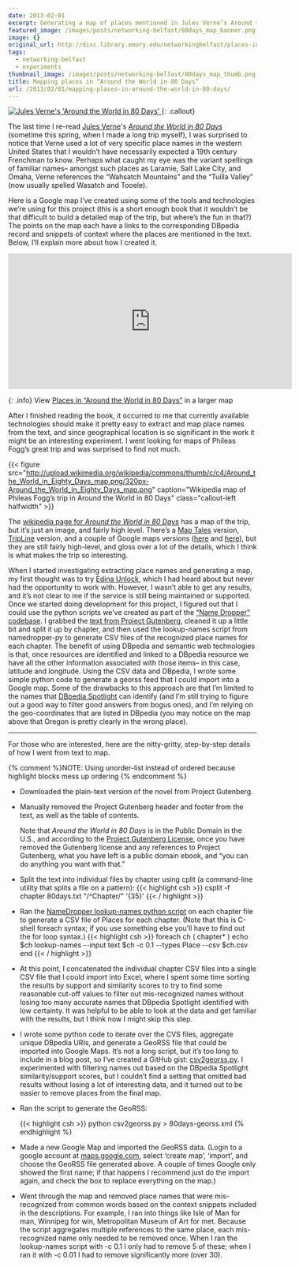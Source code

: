```yaml
---
date: 2013-02-01
excerpt: Generating a map of places mentioned in Jules Verne’s Around the World in 80 Days.
featured_image: /images/posts/networking-belfast/80days_map_banner.png
image: {}
original_url: http://disc.library.emory.edu/networkingbelfast/places-in-around-the-world-in-80-days/
tags:
  - networking-belfast
  - experiments
thumbnail_image: /images/posts/networking-belfast/80days_map_thumb.png
title: Mapping places in “Around the World in 80 Days”
url: /2013/02/01/mapping-places-in-around-the-world-in-80-days/
---
```




[ ![Jules Verne's 'Around the World in 80 Days'](http://covers.openlibrary.org/b/id/6946042-S.jpg "Cover of Jules Verne's 'Around the World in 80 Days") ](http://openlibrary.org/books/OL24938416M/Around_the_world_in_80_days "Jules Verne's 'Around the World in 80 Days'"){: .callout}

The last time I re-read
<span property="schema:about" resource="http://openlibrary.org/works/OL16036612W/" typeof="schema:Book">
    <span property="schema:author" resource="http://openlibrary.org/authors/OL113611A" typeof="schema:Person">
       <span property="schema:name">[Jules Verne](http://openlibrary.org/works/OL16036612W/Around_the_world_in_80_days)</span>'s
    </span>
    <span property="schema:name">_[Around the World in 80 Days](http://openlibrary.org/works/OL16036612W/Around_the_world_in_80_days)_</span>
    <meta property="schema:datePublished" content="1873"/>
</span>
(sometime this spring, when I made a long trip myself), I was surprised to notice that Verne used a lot of very specific place names in the western United States that I wouldn’t have necessarily expected a 19th century Frenchman to know. Perhaps what caught my eye was the variant spellings of familiar names– amongst such places as Laramie, Salt Lake City, and Omaha, Verne references the “Wahsatch Mountains” and the “Tuilla Valley” (now usually spelled Wasatch and Tooele).

Here is a Google map I’ve created using some of the tools and technologies we’re using for this project (this is a short enough book that it wouldn’t be that difficult to build a detailed map of the trip, but where’s the fun in that?) The points on the map each have a links to the corresponding DBpedia record and snippets of context where the places are mentioned in the text. Below, I’ll explain more about how I created it.

<iframe width="575" height="275" frameborder="0" scrolling="no" marginheight="0" marginwidth="0" src="https://maps.google.com/maps/ms?ie=UTF8&amp;hl=en&amp;oe=UTF8&amp;msa=0&amp;msid=213428359614288492782.0004d4afde682a04c0c05&amp;start=0&amp;num=200&amp;t=m&amp;ll=30.145127,18.28125&amp;spn=132.078103,43.59375&amp;z=1&amp;output=embed"></iframe>

{: .info}
View [Places in “Around the World in 80 Days”](https://maps.google.com/maps/ms?ie=UTF8&hl=en&oe=UTF8&msa=0&msid=213428359614288492782.0004d4afde682a04c0c05&start=0&num=200&t=m&ll=30.145127,18.28125&spn=132.078103,43.59375&z=1&source=embed) in a larger map

After I finished reading the book, it occurred to me that currently available technologies should make it pretty easy to extract and map place names from the text, and since geographical location is so significant in the work it might be an interesting experiment. I went looking for maps of Phileas Fogg’s great trip and was surprised to find not much.


{{< figure src="http://upload.wikimedia.org/wikipedia/commons/thumb/c/c4/Around_the_World_in_Eighty_Days_map.png/320px-Around_the_World_in_Eighty_Days_map.png" caption="Wikipedia map of Phileas Fogg’s trip in Around the World in 80 Days" class="callout-left halfwidth" >}}

The [wikipedia page for _Around the World in 80 Days_](http://en.wikipedia.org/wiki/Around_the_World_in_Eighty_Days) has a map of the trip, but it’s just an image, and fairly high level. There’s a [Map Tales](http://maptal.es/tales/9) version, [TripLine](http://www.tripline.net/trip/AROUND_THE_WORLD_IN_80_DAYS-6343606462231004A325E3B847472428) version, and a couple of Google maps versions ([here](http://goo.gl/maps/H9lNu) and [here](http://goo.gl/maps/8imDx)), but they are still fairly high-level, and gloss over a lot of the details, which I think is what makes the trip so interesting.

When I started investigating extracting place names and generating a map, my first thought was to try [Edina Unlock](http://unlock.edina.ac.uk/home/), which I had heard about but never had the opportunity to work with. However, I wasn’t able to get any results, and it’s not clear to me if the service is still being maintained or supported. Once we started doing development for this project, I figured out that I could use the python scripts we’ve created as part of the [“Name Dropper” codebase](https://github.com/emory-libraries-disc/name-dropper). I grabbed the [text from Project Gutenberg](http://www.gutenberg.org/ebooks/103), cleaned it up a little bit and split it up by chapter, and then used the lookup-names script from namedropper-py to generate CSV files of the recognized place names for each chapter. The benefit of using DBpedia and semantic web technologies is that, once resources are identified and linked to a DBpedia resource we have all the other information associated with those items– in this case, latitude and longitude. Using the CSV data and DBpedia, I wrote some simple python code to generate a georss feed that I could import into a Google map. Some of the drawbacks to this approach are that I’m limited to the names that [DBpedia Spotlight](http://spotlight.dbpedia.org/) can identify (and I’m still trying to figure out a good way to filter good answers from bogus ones), and I’m relying on the geo-coordinates that are listed in DBpedia (you may notice on the map above that Oregon is pretty clearly in the wrong place).

* * *

For those who are interested, here are the nitty-gritty, step-by-step details of how I went from text to map.

{% comment %}NOTE: Using unorder-list instead of ordered because highlight blocks mess up ordering {% endcomment %}

-  Downloaded the plain-text version of the novel from Project Gutenberg.
-  Manually removed the Project Gutenberg header and footer from the text, as well as the table of contents.

    Note that _Around the World in 80 Days_ is in the Public Domain in the U.S., and according to the [Project Gutenberg License](http://www.gutenberg.org/wiki/Gutenberg:The_Project_Gutenberg_License), once you have removed the Gutenberg license and any references to Project Gutenberg, what you have left is a public domain ebook, and “you can do anything you want with that.”

-  Split the text into individual files by chapter using cplit
    (a command-line utility that splits a file on a pattern):
    {{< highlight csh  >}}
    csplit -f chapter 80days.txt "/^Chapter/" '{35}'
    {{< / highlight >}}

-  Ran the [NameDropper lookup-names python script](http://namedropper.readthedocs.org/en/latest/scripts.html#lookup-names) on each chapter file to generate a CSV file of Places for each chapter.
    (Note that this is C-shell foreach syntax; if you use something else you’ll have to find out the for loop syntax.)
    {{< highlight csh  >}}
    foreach ch ( chapter* )
        echo $ch
        lookup-names --input text $ch -c 0.1 --types Place --csv $ch.csv
        end
    {{< / highlight >}}

-  At this point, I concatenated the individual chapter CSV files into a single CSV file that I could import into Excel, where I spent some time sorting the results by support and similarity scores to try to find some reasonable cut-off values to filter out mis-recognized names without losing too many accurate names that DBpedia Spotlight identified with low certainty. It was helpful to be able to look at the data and get familiar with the results, but I think now I might skip this step.

-  I wrote some python code to iterate over the CVS files, aggregate unique DBpedia URIs, and generate a GeoRSS file that could be imported into Google Maps. It’s not a long script, but it’s too long to include in a blog post, so I’ve created a GitHub gist: [csv2georss.py](https://gist.github.com/4693891). I experimented with filtering names out based on the DBpedia Spotlight similarity/support scores, but I couldn’t find a setting that omitted bad results without losing a lot of interesting data, and it turned out to be easier to remove places from the final map.

-  Ran the script to generate the GeoRSS:

    {{< highlight csh  >}}
    python csv2georss.py > 80days-georss.xml
    {%  endhighlight %}

-  Made a new Google Map and imported the GeoRSS data. (Login to a google account at [maps.google.com](http://maps.google.com), select ‘create map’, ‘import’, and choose the GeoRSS file generated above. A couple of times Google only showed the first name; if that happens I recommend just do the import again, and check the box to replace everything on the map.)

- Went through the map and removed place names that were mis-recognized from common words based on the context snippets included in the descriptions. For example, I ran into things like Isle of Man for man, Winnipeg for win, Metropolitan Museum of Art for met. Because the script aggregates multiple references to the same place, each mis-recognized name only needed to be removed once. When I ran the lookup-names script with -c 0.1 I only had to remove 5 of these; when I ran it with -c 0.01 I had to remove significantly more (over 30).

